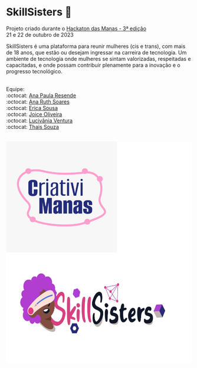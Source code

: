 # SkillSisters :raised_hands:

Projeto criado durante o [Hackaton das Manas - 3ª edição](https://www.hackathondasmanas.com/p%C3%A1gina-inicial)  <br>
21 e 22 de outubro de 2023


SkillSisters é uma plataforma para reunir mulheres (cis e trans), com mais de 18 anos, que estão ou desejam ingressar na carreira de tecnologia. Um ambiente de tecnologia onde mulheres se sintam valorizadas, respeitadas e capacitadas, e onde possam contribuir plenamente para a inovação e o progresso tecnológico.<br><br>


Equipe:<br>
:octocat: [Ana Paula Resende](https://github.com/draanacotta)<br>
:octocat: [Ana Ruth Soares](https://github.com/anaruth-13)<br>
:octocat: [Erica Sousa](https://github.com/ERICASSOUSA) <br>
:octocat: [Joice Oliveira](https://github.com/JoiceO) <br>
:octocat: [Lucivânia Ventura](https://github.com/lucivania-ventura) <br>
:octocat: [Thais Souza](https://github.com/thaixs)<br><br>
<div style="background-color: white;">
    <img align="center" alt="Logo do time" height="300" width="300" src="./Imagens/Time.jpeg">
    <img align="center" alt="Logo do Projeto SkillSisters" height="300" width="500" src="./Imagens/Logo.jpeg">
</div>



 

